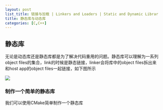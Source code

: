 ```yaml
---
layout: post
list_title: 链接与加载 | Linkers and Loaders | Static and Dynamic Libraries
title: 静态库与动态库
categories: [C,C++]
---
```


## 静态库

无论是动态库还是静态库都是为了解决代码重用的问题。静态库可以理解为一系列object files的集合，link的时候是静态链接，linker会将库中的object files拆出来和host app的object files一起链接，如下图所示

<img src="{{site.baseurl}}/assets/images/2015/07/static-linking.png">

### 制作一个简单的静态库

我们可以使用CMake简单制作一个静态库